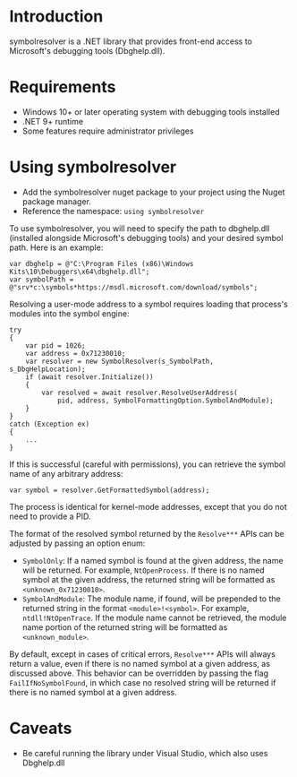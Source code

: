 # Introduction

symbolresolver is a .NET library that provides front-end access to Microsoft's debugging tools (Dbghelp.dll).

# Requirements
* Windows 10+ or later operating system with debugging tools installed
* .NET 9+ runtime
* Some features require administrator privileges

# Using symbolresolver

* Add the symbolresolver nuget package to your project using the Nuget package manager.
* Reference the namespace: `using symbolresolver`

To use symbolresolver, you will need to specify the path to dbghelp.dll (installed alongside Microsoft's debugging tools) and your desired symbol path. Here is an example:

```
var dbghelp = @"C:\Program Files (x86)\Windows Kits\10\Debuggers\x64\dbghelp.dll";
var symbolPath = @"srv*c:\symbols*https://msdl.microsoft.com/download/symbols";
```

Resolving a user-mode address to a symbol requires loading that process's modules into the symbol engine:

```
try
{
    var pid = 1026;
    var address = 0x71230010;
    var resolver = new SymbolResolver(s_SymbolPath, s_DbgHelpLocation);
    if (await resolver.Initialize())
    {
        var resolved = await resolver.ResolveUserAddress(
            pid, address, SymbolFormattingOption.SymbolAndModule);
    }
}
catch (Exception ex)
{
    ...
}
```

If this is successful (careful with permissions), you can retrieve the symbol name of any arbitrary address:

```
var symbol = resolver.GetFormattedSymbol(address);
```

The process is identical for kernel-mode addresses, except that you do not need to provide a PID.

The format of the resolved symbol returned by the `Resolve***` APIs can be adjusted by passing an option enum:
* `SymbolOnly`: If a named symbol is found at the given address, the name will be returned. For example, `NtOpenProcess`. If there is no named symbol at the given address, the returned string will be formatted as `<unknown_0x71230010>`.
* `SymbolAndModule`: The module name, if found, will be prepended to the returned string in the format `<module>!<symbol>`. For example, `ntdll!NtOpenTrace`. If the module name cannot be retrieved, the module name portion of the returned string will be formatted as `<unknown_module>`.

By default, except in cases of critical errors, `Resolve***` APIs will always return a value, even if there is no named symbol at a given address, as discussed above. This behavior can be overridden by passing the flag `FailIfNoSymbolFound`, in which case no resolved string will be returned if there is no named symbol at a given address.


# Caveats
* Be careful running the library under Visual Studio, which also uses Dbghelp.dll
